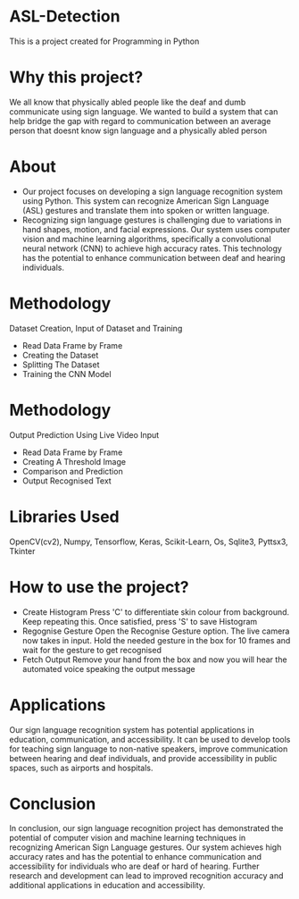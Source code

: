# ASL-Detection
This is a project created for Programming in Python

# Why this project?
We all know that physically abled people like the deaf and dumb communicate using sign language. We wanted to build a system that can help bridge the gap with regard to communication between an average person that doesnt know sign language and a physically abled person

# About
- Our project focuses on developing a sign language recognition system using Python. This system can recognize American Sign Language (ASL) gestures and translate them into spoken or written language.
- Recognizing sign language gestures is challenging due to variations in hand shapes, motion, and facial expressions. Our system uses computer vision and machine learning algorithms, specifically a convolutional neural network (CNN) to achieve high accuracy rates. This technology has the potential to enhance communication between deaf and hearing individuals.

# Methodology
Dataset Creation, Input of Dataset and Training
- Read Data Frame by Frame
- Creating the Dataset
- Splitting The Dataset
- Training the CNN Model

# Methodology
Output Prediction Using Live Video Input
- Read Data Frame by Frame
- Creating A Threshold Image
- Comparison and Prediction
- Output Recognised Text

# Libraries Used
OpenCV(cv2), Numpy, Tensorflow, Keras, Scikit-Learn, Os, Sqlite3, Pyttsx3, Tkinter

# How to use the project?
- Create Histogram
  Press 'C' to differentiate skin colour from background. Keep repeating this. Once satisfied, press 'S' to save Histogram
- Regognise Gesture
  Open the Recognise Gesture option. The live camera now takes in input. Hold the needed gesture in the box for 10 frames and wait for the gesture to get recognised
- Fetch Output
  Remove your hand from the box and now you will hear the automated voice speaking the output message

# Applications
Our sign language recognition system has potential applications in education, communication, and accessibility. It can be used to develop tools for teaching sign language to non-native speakers, improve communication between hearing and deaf individuals, and provide accessibility in public spaces, such as airports and hospitals.

# Conclusion
In conclusion, our sign language recognition project has demonstrated the potential of computer vision and machine learning techniques in recognizing American Sign Language gestures. Our system achieves high accuracy rates and has the potential to enhance communication and accessibility for individuals who are deaf or hard of hearing. Further research and development can lead to improved recognition accuracy and additional applications in education and accessibility.
